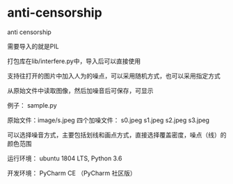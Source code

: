 # anti-censorship
anti censorship

需要导入的就是PIL

打包库在lib/interfere.py中，导入后可以直接使用

支持往打开的图片中加入人为的噪点，可以采用随机方式，也可以采用指定方式

从原始文件中读取图像，然后加噪音后可保存，可显示

例子：
sample.py

原始文件：image/s.jpeg
四个加噪文件：
s0.jpeg
s1.jpeg
s2.jpeg
s3.jpeg

可以选择噪音方式，主要包括划线和画点方式，直接选择覆盖密度，噪点（线）的颜色范围


运行环境：
ubuntu 1804 LTS, Python 3.6

开发环境：
PyCharm CE （PyCharm 社区版）

